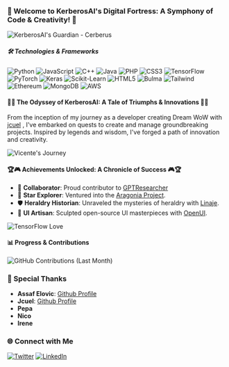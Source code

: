 ### 🏰 Welcome to KerberosAI's Digital Fortress: A Symphony of Code & Creativity! 🏰

![KerberosAI's Guardian - Cerberus](https://cdn.leonardo.ai/users/85b8cb83-3466-42d9-bdab-f4599fd0c092/generations/d0eaf4e1-1c14-4be5-9ee9-59dc81d172c7/variations/Default_three_head_cerberus_Bold_graphic_illustration_glowing_3_d0eaf4e1-1c14-4be5-9ee9-59dc81d172c7_1.jpg)

##### 🛠️ Technologies & Frameworks

![Python](https://img.shields.io/badge/Python-3776AB?style=for-the-badge&logo=python&logoColor=white) ![JavaScript](https://img.shields.io/badge/JavaScript-F7DF1E?style=for-the-badge&logo=javascript&logoColor=black) ![C++](https://img.shields.io/badge/C++-00599C?style=for-the-badge&logo=cplusplus&logoColor=white) ![Java](https://img.shields.io/badge/Java-007396?style=for-the-badge&logo=java&logoColor=white) ![PHP](https://img.shields.io/badge/PHP-777BB4?style=for-the-badge&logo=php&logoColor=white) ![CSS3](https://img.shields.io/badge/CSS3-1572B6?style=for-the-badge&logo=css3&logoColor=white) ![TensorFlow](https://img.shields.io/badge/TensorFlow-FF6F00?style=for-the-badge&logo=tensorflow&logoColor=white) ![PyTorch](https://img.shields.io/badge/PyTorch-EE4C2C?style=for-the-badge&logo=pytorch&logoColor=white) ![Keras](https://img.shields.io/badge/Keras-D00000?style=for-the-badge&logo=keras&logoColor=white) ![Scikit-Learn](https://img.shields.io/badge/ScikitLearn-F7931E?style=for-the-badge&logo=scikit-learn&logoColor=white) ![HTML5](https://img.shields.io/badge/HTML5-E34F26?style=for-the-badge&logo=html5&logoColor=white) ![Bulma](https://img.shields.io/badge/Bulma-00D1B2?style=for-the-badge&logo=bulma&logoColor=white) ![Tailwind](https://img.shields.io/badge/Tailwind-38B2AC?style=for-the-badge&logo=tailwind-css&logoColor=white) ![Ethereum](https://img.shields.io/badge/Ethereum-3C3C3D?style=for-the-badge&logo=ethereum&logoColor=white) ![MongoDB](https://img.shields.io/badge/MongoDB-47A248?style=for-the-badge&logo=mongodb&logoColor=white) ![AWS](https://img.shields.io/badge/AWS-232F3E?style=for-the-badge&logo=amazon-aws&logoColor=white)

#### 🌟🚀 The Odyssey of KerberosAI: A Tale of Triumphs & Innovations 🚀🌟

From the inception of my journey as a developer creating Dream WoW with [jcuel](https://github.com/jcuel) , I've embarked on quests to create and manage groundbreaking projects. Inspired by legends and wisdom, I've forged a path of innovation and creativity.

![Vicente's Journey](https://media.licdn.com/dms/image/D4D22AQHROUQAtvD85A/feedshare-shrink_800/0/1688957760779?e=1695859200&v=beta&t=DF2pGu1OEDMz1p9r9A5GXK5liq58c7YFCkRitB6KkF0)

#### 🏆🎮 Achievements Unlocked: A Chronicle of Success 🎮🏆

- 🤝 **Collaborator**: Proud contributor to [GPTResearcher](https://github.com/assafelovic/gpt-researcher) 
- 🌌 **Star Explorer**: Ventured into the [Aragonia Project](https://github.com/kerberosai/aragonia).
- 🛡️ **Heraldry Historian**: Unraveled the mysteries of heraldry with [Linaje](https://github.com/kerberosai/linaje).
- 🎨 **UI Artisan**: Sculpted open-source UI masterpieces with [OpenUI](https://github.com/kerberosai/openui).

![TensorFlow Love](https://media.licdn.com/dms/image/D4D22AQE76iZrEMp8JQ/feedshare-shrink_800/0/1689144039119?e=1695859200&v=beta&t=491VZpWEahVIy9kJsDTAVxGbhDYv5GC4hvNsizjOrDk)

#### 📊 Progress & Contributions

![GitHub Contributions (Last Month)](https://ghchart.rshah.org/kerberosai?timeframe=month)

### 🙏 Special Thanks

- **Assaf Elovic**: [Github Profile](https://github.com/assafelovic/) 
- **Jcuel**: [Github Profile](https://github.com/jcuel/) 
- **Pepa**
- **Nico**
- **Irene**

### 🌐 Connect with Me

[![Twitter](https://img.shields.io/badge/Twitter-1DA1F2?style=for-the-badge&logo=twitter&logoColor=white)](https://twitter.com/kerberosai) 
[![LinkedIn](https://img.shields.io/badge/LinkedIn-0077B5?style=for-the-badge&logo=linkedin&logoColor=white)](https://linkedin.com/in/vicent3)
